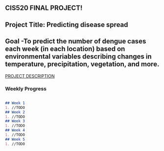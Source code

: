 ## CIS520 FINAL PROJECT! 
## Project Title: Predicting disease spread 
## Goal -To predict the number of dengue cases each week (in each location) based on environmental variables describing changes in temperature, precipitation, vegetation, and more.

[PROJECT DESCRIPTION](https://www.drivendata.org/competitions/44/dengai-predicting-disease-spread/page/82/)


### Weekly Progress

```markdown

## Week 1
1. //TODO 
## Week 2 
1. //TODO 
## Week 3 
1. //TODO 
## Week 4 
1. //TODO 
## Week 5 
1. //TODO 


